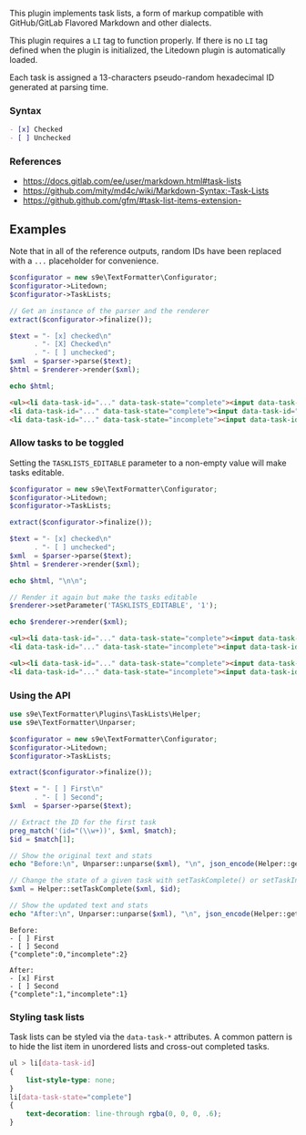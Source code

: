 This plugin implements task lists, a form of markup compatible with GitHub/GitLab Flavored Markdown and other dialects.

This plugin requires a `LI` tag to function properly. If there is no `LI` tag defined when the plugin is initialized, the Litedown plugin is automatically loaded.

Each task is assigned a 13-characters pseudo-random hexadecimal ID generated at parsing time.


### Syntax

```md
- [x] Checked
- [ ] Unchecked
```


### References

 - <https://docs.gitlab.com/ee/user/markdown.html#task-lists>
 - <https://github.com/mity/md4c/wiki/Markdown-Syntax:-Task-Lists>
 - <https://github.github.com/gfm/#task-list-items-extension->


## Examples

Note that in all of the reference outputs, random IDs have been replaced with a `...` placeholder for convenience.

```php
$configurator = new s9e\TextFormatter\Configurator;
$configurator->Litedown;
$configurator->TaskLists;

// Get an instance of the parser and the renderer
extract($configurator->finalize());

$text = "- [x] checked\n"
      . "- [X] Checked\n"
      . "- [ ] unchecked"; 
$xml  = $parser->parse($text);
$html = $renderer->render($xml);

echo $html;
```
```html
<ul><li data-task-id="..." data-task-state="complete"><input data-task-id="..." type="checkbox" checked disabled> checked</li>
<li data-task-id="..." data-task-state="complete"><input data-task-id="..." type="checkbox" checked disabled> Checked</li>
<li data-task-id="..." data-task-state="incomplete"><input data-task-id="..." type="checkbox" disabled> unchecked</li></ul>
```


### Allow tasks to be toggled

Setting the `TASKLISTS_EDITABLE` parameter to a non-empty value will make tasks editable.

```php
$configurator = new s9e\TextFormatter\Configurator;
$configurator->Litedown;
$configurator->TaskLists;

extract($configurator->finalize());

$text = "- [x] checked\n"
      . "- [ ] unchecked";
$xml  = $parser->parse($text);
$html = $renderer->render($xml);

echo $html, "\n\n";

// Render it again but make the tasks editable
$renderer->setParameter('TASKLISTS_EDITABLE', '1');

echo $renderer->render($xml);
```
```html
<ul><li data-task-id="..." data-task-state="complete"><input data-task-id="..." type="checkbox" checked disabled> checked</li>
<li data-task-id="..." data-task-state="incomplete"><input data-task-id="..." type="checkbox" disabled> unchecked</li></ul>

<ul><li data-task-id="..." data-task-state="complete"><input data-task-id="..." type="checkbox" checked> checked</li>
<li data-task-id="..." data-task-state="incomplete"><input data-task-id="..." type="checkbox"> unchecked</li></ul>
```


### Using the API

```php
use s9e\TextFormatter\Plugins\TaskLists\Helper;
use s9e\TextFormatter\Unparser;

$configurator = new s9e\TextFormatter\Configurator;
$configurator->Litedown;
$configurator->TaskLists;

extract($configurator->finalize());

$text = "- [ ] First\n"
      . "- [ ] Second";
$xml  = $parser->parse($text);

// Extract the ID for the first task
preg_match('(id="(\\w+))', $xml, $match);
$id = $match[1];

// Show the original text and stats
echo "Before:\n", Unparser::unparse($xml), "\n", json_encode(Helper::getStats($xml)), "\n\n";

// Change the state of a given task with setTaskComplete() or setTaskIncomplete()
$xml = Helper::setTaskComplete($xml, $id);

// Show the updated text and stats
echo "After:\n", Unparser::unparse($xml), "\n", json_encode(Helper::getStats($xml));
```
```
Before:
- [ ] First
- [ ] Second
{"complete":0,"incomplete":2}

After:
- [x] First
- [ ] Second
{"complete":1,"incomplete":1}
```


### Styling task lists

Task lists can be styled via the `data-task-*` attributes. A common pattern is to hide the list item in unordered lists and cross-out completed tasks.

```css
ul > li[data-task-id]
{
	list-style-type: none;
}
li[data-task-state="complete"]
{
	text-decoration: line-through rgba(0, 0, 0, .6);
}
```
